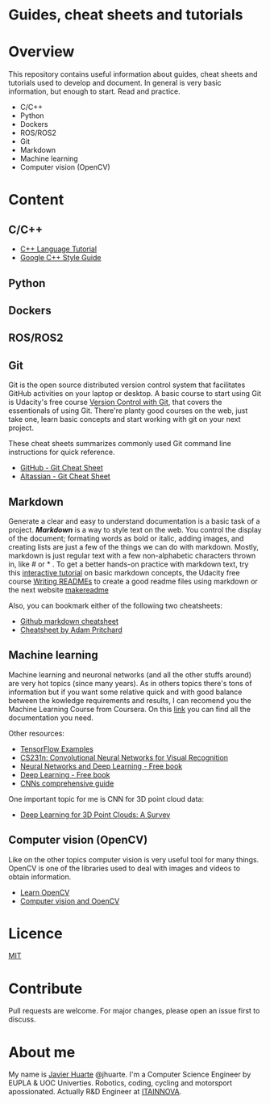 # Guides, cheat sheets and tutorials

# Overview
This repository contains useful information about guides, cheat sheets and tutorials used to develop and document. In general is very basic information, but enough to start. Read and practice.

* C/C++
* Python
* Dockers
* ROS/ROS2
* Git
* Markdown
* Machine learning
* Computer vision (OpenCV)

# Content

## C/C++

* [C++ Language Tutorial](http://www.cplusplus.com/doc/)
* [Google C++ Style Guide](https://google.github.io/styleguide/cppguide.html)

## Python

## Dockers

## ROS/ROS2

## Git
Git is the open source distributed version control system that facilitates GitHub activities on your laptop or desktop. A basic course to start using Git is Udacity's free course [Version Control with Git](https://www.udacity.com/course/version-control-with-git--ud123), that covers the essentionals of using Git. There're planty good courses on the web, just take one, learn basic concepts and start working with git on your next project.

These cheat sheets summarizes commonly used Git command line instructions for quick reference.

* [GitHub - Git Cheat Sheet](https://training.github.com/downloads/github-git-cheat-sheet.pdf)
* [Altassian - Git Cheat Sheet](https://www.atlassian.com/dam/jcr:e7e22f25-bba2-4ef1-a197-53f46b6df4a5/SWTM-2088_Atlassian-Git-Cheatsheet.pdf)

## Markdown
Generate a clear and easy to understand documentation is a basic task of a project. _**Markdown**_ is a way to style text on the web. You control the display of the document; formating words as bold or italic, adding images, and creating lists are just a few of the things we can do with markdown. Mostly, markdown is just regular text with a few non-alphabetic characters thrown in, like # or * . To get a better hands-on practice with markdown text, try this [interactive tutorial](https://commonmark.org/help/tutorial/) on basic markdown concepts, the Udacity free course [Writing READMEs](https://www.udacity.com/course/writing-readmes--ud777) to create a good readme files using markdown or the next website [makereadme](https://www.makeareadme.com/)

Also, you can bookmark either of the following two cheatsheets:
* [Github markdown cheatsheet](https://guides.github.com/pdfs/markdown-cheatsheet-online.pdf)
* [Cheatsheet by Adam Pritchard](https://github.com/adam-p/markdown-here/wiki/Markdown-Cheatsheet)

## Machine learning
Machine learning and neuronal networks (and all the other stuffs around) are very hot topics (since many years). As in others topics there's tons of information but if you want some relative quick and with good balance between the kowledge requirements and results, I can recomend you the Machine Learning Course from Coursera. On this [link](https://github.com/vkosuri/CourseraMachineLearning) you can find all the documentation you need.

Other resources:
* [TensorFlow Examples](https://github.com/aymericdamien/TensorFlow-Examples)
* [CS231n: Convolutional Neural Networks for Visual Recognition](https://cs231n.github.io/)
* [Neural Networks and Deep Learning - Free book](http://neuralnetworksanddeeplearning.com/)
* [Deep Learning - Free book](https://www.deeplearningbook.org/) 
* [CNNs comprehensive guide](https://towardsdatascience.com/a-comprehensive-guide-to-convolutional-neural-networks-the-eli5-way-3bd2b1164a53)

One important topic for me is CNN for 3D point cloud data:
* [Deep Learning for 3D Point Clouds: A Survey](https://github.com/QingyongHu/SoTA-Point-Cloud)
 
## Computer vision (OpenCV)
Like on the other topics computer vision is very useful tool for many things. OpenCV is one of the libraries used to deal with images and videos to obtain information.

* [Learn OpenCV](https://learnopencv.com/)
* [Computer vision and OoenCV](https://www.pyimagesearch.com/)

# Licence
[MIT](https://choosealicense.com/licenses/mit/)

# Contribute
Pull requests are welcome. For major changes, please open an issue first to discuss.

# About me
My name is [Javier Huarte](https://github.com/jhuarte) @jhuarte. I'm a Computer Science Engineer by EUPLA & UOC Univerties. Robotics, coding, cycling and motorsport apossionated. Actually R&D Engineer at [ITAINNOVA](www.itainnova.es).
